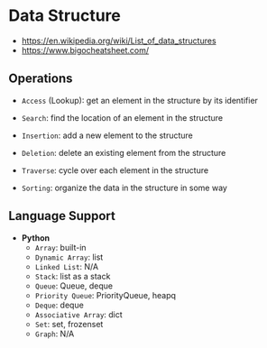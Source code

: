 # Data Structure

- <https://en.wikipedia.org/wiki/List_of_data_structures>
- <https://www.bigocheatsheet.com/>

## Operations

- `Access` (Lookup): get an element in the structure by its identifier
- `Search`: find the location of an element in the structure
- `Insertion`: add a new element to the structure
- `Deletion`: delete an existing element from the structure

- `Traverse`: cycle over each element in the structure
- `Sorting`: organize the data in the structure in some way

## Language Support

- **Python**
  - `Array`: built-in
  - `Dynamic Array`: list
  - `Linked List`: N/A
  - `Stack`: list as a stack
  - `Queue`: Queue, deque
  - `Priority Queue`: PriorityQueue, heapq
  - `Deque`: deque
  - `Associative Array`: dict
  - `Set`: set, frozenset
  - `Graph`: N/A
